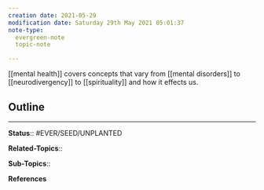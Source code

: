 ```yaml
---
creation date: 2021-05-29
modification date: Saturday 29th May 2021 05:01:37
note-type: 
  evergreen-note
  topic-note

---
```


[[mental health]] covers concepts that vary from [[mental disorders]] to [[neurodivergency]] to [[spirituality]] and how it effects us. 

**Outline**
- 


---

**Status**:: #EVER/SEED/UNPLANTED 

**Related-Topics**:: 
	
**Sub-Topics**::
	
**References**